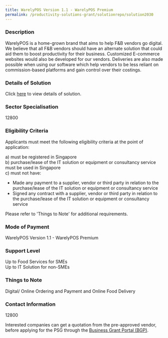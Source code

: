 ```yaml
---
title: WarelyPOS Version 1.1 - WarelyPOS Premium
permalink: /productivity-solutions-grant/solutionrepo/solution2030
---
```


### Description

WarelyPOS is a home-grown brand that aims to help F&B vendors go digital. We believe that all F&B vendors should have an alternate solution that could aid them to boost productivity for their business. Customized E-commerce websites would also be developed for our vendors. Deliveries are also made possible when using our software which help vendors to be less reliant on commission-based platforms and gain control over their costings.

### Details of Solution

Click <a href='Plus 65 Marketing Pte Ltd' target='_blank' rel='noopener'>here</a> to view details of solution.

### Sector Specialisation

 12800 

### Eligibility Criteria

Applicants must meet the following eligibility criteria at the point of application:

a) must be registered in Singapore <br>
b) purchase/lease of the IT solution or equipment or consultancy service must be used in Singapore <br>
c) must not have:
- Made any payment to a supplier, vendor or third party in relation to the purchase/lease of the IT solution or equipment or consultancy service
- Signed any contract with a supplier, vendor or third party in relation to the purchase/lease of the IT solution or equipment or consultancy service

Please refer to 'Things to Note' for additional requirements.

### Mode of Payment
WarelyPOS Version 1.1 - WarelyPOS Premium

### Support Level
Up to Food Services for SMEs <br>
Up to IT Solution for non-SMEs

### Things to Note
Digital/ Online Ordering and Payment and Online Food Delivery

### Contact Information
12800

Interested companies can get a quotation from the pre-approved vendor, before applying for the PSG through the <a target='_blank' rel='noopener' href='https://www.businessgrants.gov.sg/'>Business Grant Portal (BGP)</a>.
